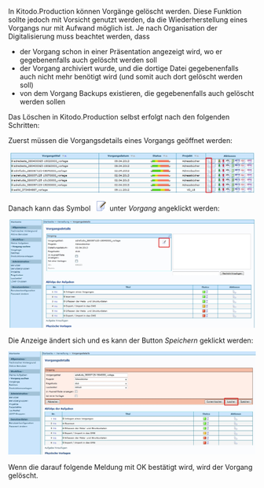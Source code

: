 In Kitodo.Production können Vorgänge gelöscht werden. Diese Funktion sollte jedoch mit Vorsicht genutzt werden, da die Wiederherstellung eines Vorgangs nur mit Aufwand möglich ist. Je nach Organisation der Digitalisierung muss beachtet werden, dass

* der Vorgang schon in einer Präsentation angezeigt wird, wo er gegebenenfalls auch gelöscht werden soll
* der Vorgang archiviert wurde, und die dortige Datei gegebenenfalls auch nicht mehr benötigt wird (und somit auch dort gelöscht werden soll)
* von dem Vorgang Backups existieren, die gegebenenfalls auch gelöscht werden sollen
 

Das Löschen in Kitodo.Production selbst erfolgt nach den folgenden Schritten:

Zuerst müssen die Vorgangsdetails eines Vorgangs geöffnet werden:

![](images/Loeschen1.jpg)
 
Danach kann das Symbol ![](images/Icon_Benutzer_bearbeiten.gif) unter _Vorgang_ angeklickt werden:

![](images/Loeschen2.jpg)

Die Anzeige ändert sich und es kann der Button _Speichern_ geklickt werden: 

![](images/Loeschen3.jpg)

Wenn die darauf folgende Meldung mit OK bestätigt wird, wird der Vorgang gelöscht.